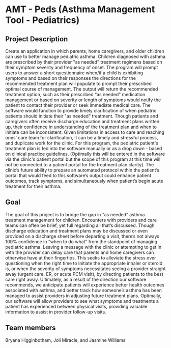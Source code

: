 # AMT - Peds (Asthma Management Tool - Pediatrics)
## Project Description
Create an application in which parents, home caregivers, and older children can use to better manage pediatric asthma. Children diagnosed with asthma are prescribed by their provider "as needed" treatment regimens based on their symptom severity and frequency of onset. The program will prompt users to answer a short questionnaire when/if a child is exhibiting symptoms and based on their responses the directions for the recommended treatment plan will populate to prompt their prescribed optimal course of management. The output will return the recommended treatment option, such as their prescribed “as needed” medication management or based on severity or length of symptoms would notify the patient to contact their provider or seek immediate medical care. The software would function to provide timely clarification of when pediatric patients should initiate their "as needed" treatment. Though patients and caregivers often receive discharge education and treatment plans written up, their confidence in understanding of the treatment plan and when to initiate can be inconsistent. Given limitations in access to care and reaching ones’ care team for clarification, it can be a timely and stressful process, and duplicate work for the clinic. For this program, the pediatric patient's treatment plan is fed into the software manually or as a drop down - based on clinical practice guidelines. (Optimally this will be entered in the software via the clinic's patient portal but the scope of this program at this time will not be connected to a patient portal for the treatment plan clarity). The clinic’s future ability to prepare an automated protocol within the patient’s portal that would feed to this software’s output could enhance patient outcomes, track symptoms, and simultaneously when patient’s begin acute treatment for their asthma. 

## Goal
The goal of this project is to bridge the gap in “as needed” asthma treatment management for children. Encounters with providers and care teams can often be brief, yet full regarding all that’s discussed. Though discharge education and treatment plans may be discussed or even provided on a discharge sheet before departing a visit, there’s not always 100% confidence in “when to do what” from the standpoint of managing pediatric asthma. Leaving a message with the clinic or attempting to get in with the provider can delay care that parents and home caregivers can otherwise have at their fingertips. This seeks to alleviate the stress over questioning when the right time to initiate the appropriate inhaler or steroid is, or when the severity of symptoms necessitates seeing a provider straight away (urgent care, ER, or acute PCM visit), by directing patients to the best care right away. Ultimately, as a result of the direction our software recommends, we anticipate patients will experience better health outcomes associated with asthma, and better track how someone’s asthma has been managed to assist providers in adjusting future treatment plans. Optimally, our software will allow providers to see what symptoms and treatments a patient has experienced between physical visits, providing valuable information to assist in provider follow-up visits.

## Team members
Bryana Higginbotham, Joli Miracle, and Jasmine Williams
